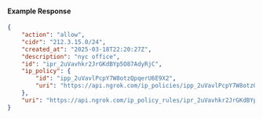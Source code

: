 <!-- Code generated for API Clients. DO NOT EDIT. -->

#### Example Response

```json
{
	"action": "allow",
	"cidr": "212.3.15.0/24",
	"created_at": "2025-03-18T22:20:27Z",
	"description": "nyc office",
	"id": "ipr_2uVavhkr2JrGKdBYp5O87AdyRjC",
	"ip_policy": {
		"id": "ipp_2uVavlPcpY7W8otzQpqerU6E9X2",
		"uri": "https://api.ngrok.com/ip_policies/ipp_2uVavlPcpY7W8otzQpqerU6E9X2"
	},
	"uri": "https://api.ngrok.com/ip_policy_rules/ipr_2uVavhkr2JrGKdBYp5O87AdyRjC"
}
```
